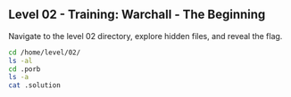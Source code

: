 ## Level 02 - Training: Warchall - The Beginning

Navigate to the level 02 directory, explore hidden files, and reveal the flag.

```bash 
cd /home/level/02/
ls -al
cd .porb
ls -a
cat .solution
```
